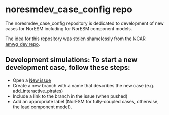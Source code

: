 # noresmdev_case_config repo
The noresmdev_case_config repository is dedicated to development of new cases for NorESM including for NorESM component models.

The idea for this repository was stolen shamelessly from the [NCAR amwg_dev repo](https://github.com/NCAR/amwg_dev).

## Development simulations: To start a new development case, follow these steps:
- Open a [New issue](https://github.com/NorESMhub/noresmdev_case_config/issues/new/choose)
- Create a new branch with a name that describes the new case (e.g. add_interactive_pirates)
- Include a link to the branch in the issue (when pushed)
- Add an appropriate label (NorESM for fully-coupled cases, otherwise, the lead component model).

